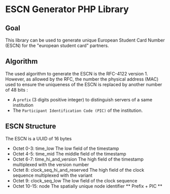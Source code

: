 # ESCN Generator PHP Library

## Goal
This library can be used to generate unique European Student Card Number (ESCN) for the "european student card" partners.

## Algorithm

The used algorithm to generate the ESCN is the RFC-4122 version 1. However, as allowed by the RFC, the number the physical address (MAC) used to ensure the uniqueness of the ESCN is replaced by another number of 48 bits :

- A ```prefix``` (3 digits positive integer) to distinguish servers of a same institution
- The ```Participant Identification Code (PIC)``` of the institution.  

## ESCN Structure
The ESCN is a UUID of 16 bytes
* Octet 0-3: time_low The low field of the timestamp
* Octet 4-5: time_mid The middle field of the timestamp
* Octet 6-7: time_hi_and_version The high field of the timestamp multiplexed with the version number
* Octet 8: clock_seq_hi_and_reserved The high field of the clock sequence multiplexed with the variant
* Octet 9: clock_seq_low The low field of the clock sequence
* Octet 10-15: node The spatially unique node identifier ** Prefix + PIC ** 
